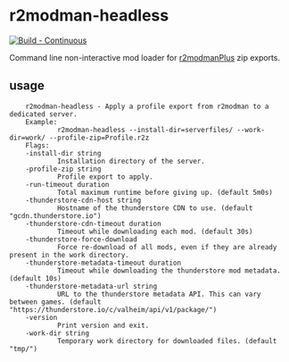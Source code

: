 # r2modman-headless

[![Build - Continuous](https://github.com/mpawlowski/r2modman-headless/actions/workflows/build_continuous.yaml/badge.svg?branch=main)](https://github.com/mpawlowski/r2modman-headless/actions/workflows/build_continuous.yaml)

Command line non-interactive mod loader for [r2modmanPlus](https://github.com/ebkr/r2modmanPlus) zip exports.

## usage

        r2modman-headless - Apply a profile export from r2modman to a dedicated server.
        Example:
                r2modman-headless --install-dir=serverfiles/ --work-dir=work/ --profile-zip=Profile.r2z
        Flags:
        -install-dir string
                Installation directory of the server.
        -profile-zip string
                Profile export to apply.
        -run-timeout duration
                Total maximum runtime before giving up. (default 5m0s)
        -thunderstore-cdn-host string
                Hostname of the thunderstore CDN to use. (default "gcdn.thunderstore.io")
        -thunderstore-cdn-timeout duration
                Timeout while downloading each mod. (default 30s)
        -thunderstore-force-download
                Force re-download of all mods, even if they are already present in the work directory.
        -thunderstore-metadata-timeout duration
                Timeout while downloading the thunderstore mod metadata. (default 10s)
        -thunderstore-metadata-url string
                URL to the thunderstore metadata API. This can vary between games. (default "https://thunderstore.io/c/valheim/api/v1/package/")
        -version
                Print version and exit.
        -work-dir string
                Temporary work directory for downloaded files. (default "tmp/")
                